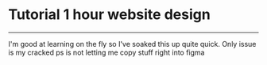 # Tutorial 1 hour website design

---
 
 I'm good at learning on the fly so I've soaked this up quite quick.
 Only issue is my cracked ps is not letting me copy stuff right into figma

